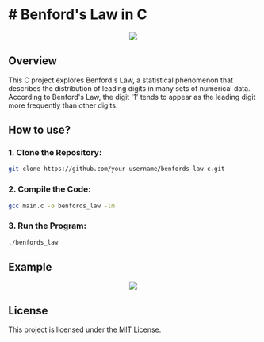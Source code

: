 <h1># Benford's Law in C</h1>
<p align="center"><img src="https://github.com/enesbuyuk/benfords-law/assets/82279640/b0ffaafb-ce20-44d5-991d-89a45f1a2112"></p>

<h2>Overview</h2>
This C project explores Benford's Law, a statistical phenomenon that describes the distribution of leading digits in many sets of numerical data. According to Benford's Law, the digit '1' tends to appear as the leading digit more frequently than other digits.

<h2>How to use?</h2>

<h3>1. Clone the Repository:</h3>

```bash
git clone https://github.com/your-username/benfords-law-c.git
```

<h3>2. Compile the Code:</h3>

```bash
gcc main.c -o benfords_law -lm
```

<h3>3. Run the Program:</h3>

```bash
./benfords_law
```

<h2>Example</h2>
<p align="center"><img src="https://github.com/enesbuyuk/benfords-law/assets/82279640/58a43669-2476-44ea-9b80-0f53d0b1e6f0"></p>

<h2>License</h2>
This project is licensed under the <a href="https://opensource.org/license/mit/">MIT License</a>.
